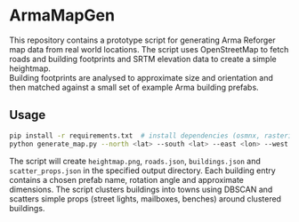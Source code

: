 # ArmaMapGen

This repository contains a prototype script for generating Arma Reforger map data from real world locations. The script uses OpenStreetMap to fetch roads and building footprints and SRTM elevation data to create a simple heightmap.  
Building footprints are analysed to approximate size and orientation and then matched against a small set of example Arma building prefabs.

## Usage

```bash
pip install -r requirements.txt  # install dependencies (osmnx, rasterio, pillow, numpy, SRTM.py, shapely, scikit-learn)
python generate_map.py --north <lat> --south <lat> --east <lon> --west <lon> --size 512 --outdir output
```

The script will create `heightmap.png`, `roads.json`, `buildings.json` and `scatter_props.json` in the specified output directory.
Each building entry contains a chosen prefab name, rotation angle and approximate dimensions. The script clusters buildings into towns using DBSCAN and scatters simple props (street lights, mailboxes, benches) around clustered buildings.
